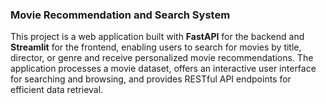 ### Movie Recommendation and Search System

This project is a web application built with **FastAPI** for the backend and **Streamlit** for the frontend, enabling users to search for movies by title, director, or genre and receive personalized movie recommendations. The application processes a movie dataset, offers an interactive user interface for searching and browsing, and provides RESTful API endpoints for efficient data retrieval.